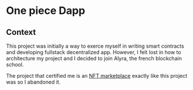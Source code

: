 # One piece Dapp

## Context

This project was initially a way to exerce myself in writing smart contracts and developing fullstack decentralized app. However, I felt lost in how to architecture my project and I decided to join Alyra, the french blockchain school.

The project that certified me is an [NFT marketplace](https://github.com/LesFreresMoutarde/opensubs) exactly like this project was so I abandoned it.